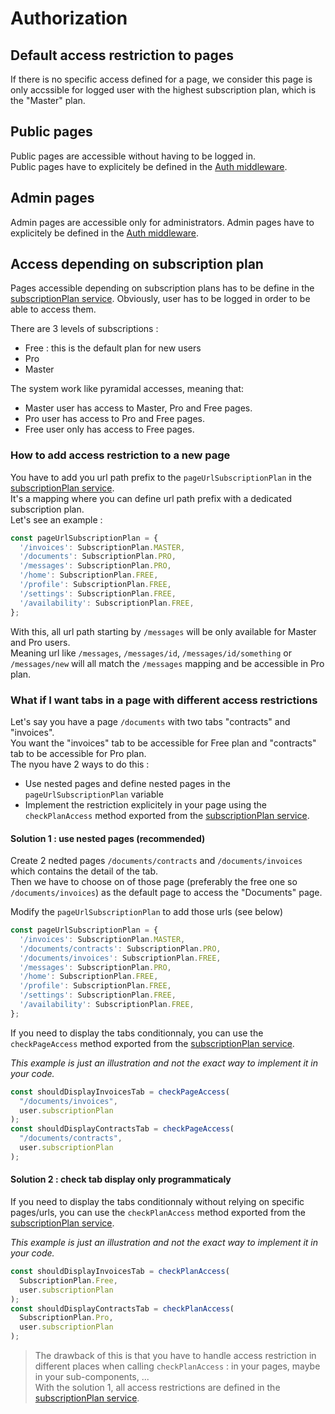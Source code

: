 # Authorization

## Default access restriction to pages

If there is no specific access defined for a page, we consider this page is only accssible for logged user with the highest subscription plan, which is the "Master" plan.

## Public pages

Public pages are accessible without having to be logged in.  
Public pages have to explicitely be defined in the [Auth middleware](../app/middlewares/auth.ts).

## Admin pages

Admin pages are accessible only for administrators.
Admin pages have to explicitely be defined in the [Auth middleware](../app/middlewares/auth.ts).

## Access depending on subscription plan

Pages accessible depending on subscription plans has to be define in the [subscriptionPlan service](../app/services/subscriptionPlan.ts).
Obviously, user has to be logged in order to be able to access them.

There are 3 levels of subscriptions :

- Free : this is the default plan for new users
- Pro
- Master

The system work like pyramidal accesses, meaning that:

- Master user has access to Master, Pro and Free pages.
- Pro user has access to Pro and Free pages.
- Free user only has access to Free pages.

### How to add access restriction to a new page

You have to add you url path prefix to the `pageUrlSubscriptionPlan` in the [subscriptionPlan service](../app/services/subscriptionPlan.ts).  
It's a mapping where you can define url path prefix with a dedicated subscription plan.  
Let's see an example :

```typescript
const pageUrlSubscriptionPlan = {
  '/invoices': SubscriptionPlan.MASTER,
  '/documents': SubscriptionPlan.PRO,
  '/messages': SubscriptionPlan.PRO,
  '/home': SubscriptionPlan.FREE,
  '/profile': SubscriptionPlan.FREE,
  '/settings': SubscriptionPlan.FREE,
  '/availability': SubscriptionPlan.FREE,
};
```

With this, all url path starting by `/messages` will be only available for Master and Pro users.  
Meaning url like `/messages`, `/messages/id`, `/messages/id/something` or `/messages/new` will all match the `/messages` mapping and be accessible in Pro plan.

### What if I want tabs in a page with different access restrictions

Let's say you have a page `/documents` with two tabs "contracts" and "invoices".  
You want the "invoices" tab to be accessible for Free plan and "contracts" tab to be accessible for Pro plan.  
The nyou have 2 ways to do this :

- Use nested pages and define nested pages in the `pageUrlSubscriptionPlan` variable
- Implement the restriction explicitely in your page using the `checkPlanAccess` method exported from the [subscriptionPlan service](../app/services/subscriptionPlan.ts).

#### Solution 1 : use nested pages (recommended)

Create 2 nedted pages `/documents/contracts` and `/documents/invoices` which contains the detail of the tab.  
Then we have to choose on of those page (preferably the free one so `/documents/invoices`) as the default page to access the "Documents" page.

Modify the `pageUrlSubscriptionPlan` to add those urls (see below)

```typescript
const pageUrlSubscriptionPlan = {
  '/invoices': SubscriptionPlan.MASTER,
  '/documents/contracts': SubscriptionPlan.PRO,
  '/documents/invoices': SubscriptionPlan.FREE,
  '/messages': SubscriptionPlan.PRO,
  '/home': SubscriptionPlan.FREE,
  '/profile': SubscriptionPlan.FREE,
  '/settings': SubscriptionPlan.FREE,
  '/availability': SubscriptionPlan.FREE,
};
```

If you need to display the tabs conditionnaly, you can use the `checkPageAccess` method exported from the [subscriptionPlan service](../app/services/subscriptionPlan.ts).

_This example is just an illustration and not the exact way to implement it in your code._

```typescript
const shouldDisplayInvoicesTab = checkPageAccess(
  "/documents/invoices",
  user.subscriptionPlan
);
const shouldDisplayContractsTab = checkPageAccess(
  "/documents/contracts",
  user.subscriptionPlan
);
```

#### Solution 2 : check tab display only programmaticaly

If you need to display the tabs conditionnaly without relying on specific pages/urls, you can use the `checkPlanAccess` method exported from the [subscriptionPlan service](../app/services/subscriptionPlan.ts).

_This example is just an illustration and not the exact way to implement it in your code._

```typescript
const shouldDisplayInvoicesTab = checkPlanAccess(
  SubscriptionPlan.Free,
  user.subscriptionPlan
);
const shouldDisplayContractsTab = checkPlanAccess(
  SubscriptionPlan.Pro,
  user.subscriptionPlan
);
```

> The drawback of this is that you have to handle access restriction in different places when calling `checkPlanAccess` : in your pages, maybe in your sub-components, ...  
> With the solution 1, all access restrictions are defined in the [subscriptionPlan service](../app/services/subscriptionPlan.ts).
